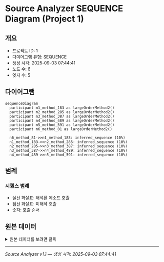 # Source Analyzer SEQUENCE Diagram (Project 1)

## 개요
- 프로젝트 ID: 1
- 다이어그램 유형: SEQUENCE
- 생성 시각: 2025-09-03 07:44:41
- 노드 수: 6
- 엣지 수: 5

## 다이어그램

```mermaid
sequenceDiagram
  participant n1_method_183 as largeOrderMethod2()
  participant n2_method_285 as largeOrderMethod2()
  participant n3_method_387 as largeOrderMethod2()
  participant n4_method_489 as largeOrderMethod2()
  participant n5_method_591 as largeOrderMethod2()
  participant n6_method_81 as largeOrderMethod2()

  n6_method_81->>n1_method_183: inferred_sequence (10%)
  n1_method_183->>n2_method_285: inferred_sequence (10%)
  n2_method_285->>n3_method_387: inferred_sequence (10%)
  n3_method_387->>n4_method_489: inferred_sequence (10%)
  n4_method_489->>n5_method_591: inferred_sequence (10%)
```

## 범례

### 시퀀스 범례
- 실선 화살표: 해석된 메소드 호출
- 점선 화살표: 미해석 호출
- 숫자: 호출 순서

## 원본 데이터

<details>
<summary>원본 데이터를 보려면 클릭</summary>

노드 목록 (6)
```json
  method:81: largeOrderMethod2() (method)
  method:183: largeOrderMethod2() (method)
  method:285: largeOrderMethod2() (method)
  method:387: largeOrderMethod2() (method)
  method:489: largeOrderMethod2() (method)
  method:591: largeOrderMethod2() (method)
```

엣지 목록 (5)
```json
  method:81 -> method:183 (inferred_sequence)
  method:183 -> method:285 (inferred_sequence)
  method:285 -> method:387 (inferred_sequence)
  method:387 -> method:489 (inferred_sequence)
  method:489 -> method:591 (inferred_sequence)
```

</details>

---
*Source Analyzer v1.1 — 생성 시각: 2025-09-03 07:44:41*
